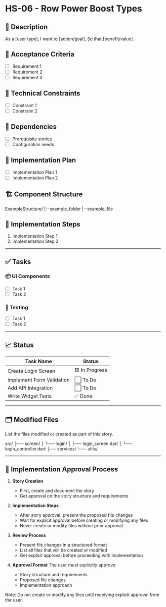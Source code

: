 # HS-06 - Row Power Boost Types

## 📝 Description

As a [user type],
I want to [action/goal],
So that [benefit/value].

## 🎯 Acceptance Criteria

- [ ] Requirement 1
- [ ] Requirement 2
- [ ] Requirement 3

## 🧩 Technical Constraints

- [ ] Constraint 1
- [ ] Constraint 2

## 🔧 Dependencies

- [ ] Prerequisite stories
- [ ] Configuration needs

## 🔨 Implementation Plan

- [ ] Implementation Plan 1
- [ ] Implementation Plan 2

## 🏗 Component Structure

ExampleStructure/
|--example_folder
|--example_file

## 📝 Implementation Steps

1. Implementation Step 1
2. Implementation Step 2

---

## ✅ Tasks

### 📦 UI Components

- [ ] Task 1
- [ ] Task 2

### 🧪 Testing

- [ ] Task 1
- [ ] Task 2

---

## 📈 Status

| Task Name                 | Status         |
| ------------------------- | -------------- |
| Create Login Screen       | 🟨 In Progress |
| Implement Form Validation | ⬜ To Do       |
| Add API Integration       | ⬜ To Do       |
| Write Widget Tests        | ✅ Done        |

---

## 🗂 Modified Files

List the files modified or created as part of this story.

src/
├── screen/
│ └── login/
│ ├── login_screen.dart
│ └── login_controller.dart
├── services/
└── utils/

---

## 🚨 Implementation Approval Process

1. **Story Creation**

   - First, create and document the story
   - Get approval on the story structure and requirements

2. **Implementation Steps**

   - After story approval, present the proposed file changes
   - Wait for explicit approval before creating or modifying any files
   - Never create or modify files without prior approval

3. **Review Process**

   - Present file changes in a structured format
   - List all files that will be created or modified
   - Get explicit approval before proceeding with implementation

4. **Approval Format**
   The user must explicitly approve:
   - Story structure and requirements
   - Proposed file changes
   - Implementation approach

Note: Do not create or modify any files until receiving explicit approval from the user.

